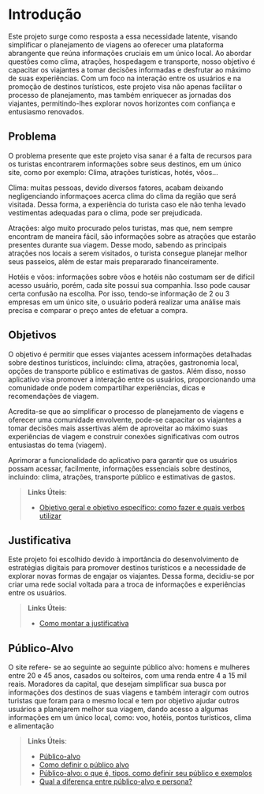 # Introdução

Este projeto surge como resposta a essa necessidade latente, visando simplificar o planejamento de viagens ao oferecer uma plataforma abrangente que reúna informações cruciais em um único local. Ao abordar questões como clima, atrações, hospedagem e transporte, nosso objetivo é capacitar os viajantes a tomar decisões informadas e desfrutar ao máximo de suas experiências. Com um foco na interação entre os usuários e na promoção de destinos turísticos, este projeto visa não apenas facilitar o processo de planejamento, mas também enriquecer as jornadas dos viajantes, permitindo-lhes explorar novos horizontes com confiança e entusiasmo renovados.

## Problema
O problema presente que este projeto visa sanar é a falta de recursos para os turistas encontrarem informações sobre seus destinos, em um único site, como por exemplo: Clima, atrações turísticas, hotés, vôos…

Clima: muitas pessoas, devido diversos fatores, acabam deixando negligenciando informaçoes acerca clima do clima da região que será visitada. Dessa forma, a experiência do turista caso ele não tenha levado vestimentas adequadas para o clima, pode ser prejudicada.

Atrações: algo muito procurado pelos turistas, mas que, nem sempre encontram de maneira fácil, são informações sobre as atrações que estarão presentes durante sua viagem. Desse modo, sabendo as principais atrações nos locais a serem visitados, o turista consegue planejar melhor seus passeios, além de estar mais prepararado financeiramente.

Hotéis e vôos: informações sobre vôos e hotéis não costumam ser de difícil acesso usuário, porém, cada site possui sua companhia. Isso pode causar certa confusão na escolha. Por isso, tendo-se informação de 2 ou 3 empresas em um único site, o usuário poderá realizar uma análise mais precisa e comparar o preço antes de efetuar a compra.

## Objetivos

O objetivo é permitir que esses viajantes acessem informações detalhadas sobre destinos turísticos, incluindo: clima, atrações, gastronomia local, opções de transporte público e estimativas de gastos. Além disso, nosso aplicativo visa promover a interação entre os usuários, proporcionando uma comunidade onde podem compartilhar experiências, dicas e recomendações de viagem.

Acredita-se que ao simplificar o processo de planejamento de viagens e oferecer uma comunidade envolvente, pode-se capacitar os viajantes a tomar decisões mais assertivas além de aproveitar ao máximo suas experiências de viagem e construir conexões significativas com outros entusiastas do tema (viagem).

Aprimorar a funcionalidade do aplicativo para garantir que os usuários possam acessar, facilmente, informações essenciais sobre destinos, incluindo: clima, atrações, transporte público e estimativas de gastos.
 
> **Links Úteis**:
> - [Objetivo geral e objetivo específico: como fazer e quais verbos utilizar](https://blog.mettzer.com/diferenca-entre-objetivo-geral-e-objetivo-especifico/)

## Justificativa

Este projeto foi escolhido devido à importância do desenvolvimento de estratégias digitais para promover destinos turísticos e a necessidade de explorar novas formas de engajar os viajantes. Dessa forma, decidiu-se por criar uma rede social voltada para a troca de informações e experiências entre os usuários.

> **Links Úteis**:
> - [Como montar a justificativa](https://guiadamonografia.com.br/como-montar-justificativa-do-tcc/)

## Público-Alvo
O site refere- se ao seguinte ao seguinte público alvo: homens e mulheres entre 20 e 45 anos, casados ou solteiros, com uma renda entre 4 a 15 mil reais. Moradores da capital, que desejam simplificar sua busca por informações dos destinos de suas viagens e também interagir com outros turistas que foram para o mesmo local e tem por objetivo ajudar outros usuários a planejarem melhor sua viagem, dando acesso a algumas informações em um único local, como: voo, hotéis, pontos turísticos, clima e alimentação


> **Links Úteis**:
> - [Público-alvo](https://blog.hotmart.com/pt-br/publico-alvo/)
> - [Como definir o público alvo](https://exame.com/pme/5-dicas-essenciais-para-definir-o-publico-alvo-do-seu-negocio/)
> - [Público-alvo: o que é, tipos, como definir seu público e exemplos](https://klickpages.com.br/blog/publico-alvo-o-que-e/)
> - [Qual a diferença entre público-alvo e persona?](https://rockcontent.com/blog/diferenca-publico-alvo-e-persona/)

